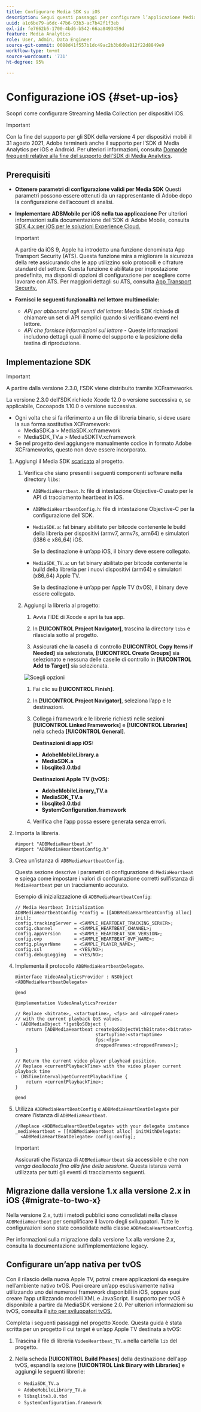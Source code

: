 ```yaml
---
title: Configurare Media SDK su iOS
description: Segui questi passaggi per configurare l’applicazione Media SDK su iOS.
uuid: a1c6be79-a6dc-47b6-93b3-ac7b42f1f3eb
exl-id: fe7662b5-1700-4bd6-b542-66aa8493459d
feature: Media Analytics
role: User, Admin, Data Engineer
source-git-commit: 0088d41f557b1dc49ac2b3b6d0a812f22d8849e9
workflow-type: tm+mt
source-wordcount: '731'
ht-degree: 95%

---
```


# Configurazione iOS {#set-up-ios}

Scopri come configurare Streaming Media Collection per dispositivi iOS.

>[!IMPORTANT]
>
>Con la fine del supporto per gli SDK della versione 4 per dispositivi mobili il 31 agosto 2021, Adobe terminerà anche il supporto per l’SDK di Media Analytics per iOS e Android.  Per ulteriori informazioni, consulta [Domande frequenti relative alla fine del supporto dell’SDK di Media Analytics](/help/additional-resources/end-of-support-faqs.md).

## Prerequisiti 

* **Ottenere parametri di configurazione validi per Media SDK**
Questi parametri possono essere ottenuti da un rappresentante di Adobe dopo la configurazione dell’account di analisi.
* **Implementare ADBMobile per iOS nella tua applicazione**
Per ulteriori informazioni sulla documentazione dell’SDK di Adobe Mobile, consulta [SDK 4.x per iOS per le soluzioni Experience Cloud.](https://experienceleague.adobe.com/docs/mobile-services/ios/overview.html?lang=it)

  >[!IMPORTANT]
  >
  >A partire da iOS 9, Apple ha introdotto una funzione denominata App Transport Security (ATS). Questa funzione mira a migliorare la sicurezza della rete assicurando che le app utilizzino solo protocolli e cifrature standard del settore. Questa funzione è abilitata per impostazione predefinita, ma disponi di opzioni di configurazione per scegliere come lavorare con ATS. Per maggiori dettagli su ATS, consulta [App Transport Security.](https://experienceleague.adobe.com/docs/mobile-services/ios/config-ios/app-transport-security.html?lang=it)

* **Fornisci le seguenti funzionalità nel lettore multimediale:**

   * _API per abbonarsi agli eventi del lettore_: Media SDK richiede di chiamare un set di API semplici quando si verificano eventi nel lettore.
   * _API che fornisce informazioni sul lettore_ - Queste informazioni includono dettagli quali il nome del supporto e la posizione della testina di riproduzione.

## Implementazione SDK

>[!IMPORTANT]
>
>A partire dalla versione 2.3.0, l’SDK viene distribuito tramite XCFrameworks.
>
>La versione 2.3.0 dell’SDK richiede Xcode 12.0 o versione successiva e, se applicabile, Cocoapods 1.10.0 o versione successiva.

* Ogni volta che si fa riferimento a un file di libreria binario, si deve usare la sua forma sostitutiva XCFramework:
   * MediaSDK.a > MediaSDK.xcframework
   * MediaSDK_TV.a > MediaSDKTV.xcframework
* Se nel progetto devi aggiungere manualmente codice in formato Adobe XCFrameworks, questo non deve essere incorporato.

1. Aggiungi il Media SDK [scaricato](/help/getting-started/download-sdks.md) al progetto.

   1. Verifica che siano presenti i seguenti componenti software nella directory `libs`:

      * `ADBMediaHeartbeat.h`: file di intestazione Objective-C usato per le API di tracciamento heartbeat in iOS.
      * `ADBMediaHeartbeatConfig.h`: file di intestazione Objective-C per la configurazione dell’SDK.
      * `MediaSDK.a`: fat binary abilitato per bitcode contenente le build della libreria per dispositivi (armv7, armv7s, arm64) e simulatori (i386 e x86_64) iOS.

        Se la destinazione è un’app iOS, il binary deve essere collegato.

      * `MediaSDK_TV.a`: un fat binary abilitato per bitcode contenente le build della libreria per i nuovi dispositivi (arm64) e simulatori (x86_64) Apple TV.

        Se la destinazione è un’app per Apple TV (tvOS), il binary deve essere collegato.

   1. Aggiungi la libreria al progetto:

      1. Avvia l’IDE di Xcode e apri la tua app.
      1. In **[!UICONTROL Project Navigator]**, trascina la directory `libs` e rilasciala sotto al progetto.

      1. Assicurati che la casella di controllo **[!UICONTROL Copy Items if Needed]** sia selezionata, **[!UICONTROL Create Groups]** sia selezionato e nessuna delle caselle di controllo in **[!UICONTROL Add to Target]** sia selezionata.

      ![Scegli opzioni](assets/choose-options_ios.png)

      1. Fai clic su **[!UICONTROL Finish]**.
      1. In **[!UICONTROL Project Navigator]**, seleziona l’app e le destinazioni.
      1. Collega i framework e le librerie richiesti nelle sezioni **[!UICONTROL Linked Frameworks]** e **[!UICONTROL Libraries]** nella scheda **[!UICONTROL General]**.

         **Destinazioni di app iOS:**

         * **AdobeMobileLibrary.a**
         * **MediaSDK.a**
         * **libsqlite3.0.tbd**

         **Destinazioni Apple TV (tvOS):**

         * **AdobeMobileLibrary_TV.a**
         * **MediaSDK_TV.a**
         * **libsqlite3.0.tbd**
         * **SystemConfiguration.framework**

      1. Verifica che l’app possa essere generata senza errori.

1. Importa la libreria.

   ```
   #import "ADBMediaHeartbeat.h"
   #import "ADBMediaHeartbeatConfig.h"
   ```

1. Crea un’istanza di `ADBMediaHeartbeatConfig`.

   Questa sezione descrive i parametri di configurazione di `MediaHeartbeat` e spiega come impostare i valori di configurazione corretti sull’istanza di `MediaHeartbeat` per un tracciamento accurato.

   Esempio di inizializzazione di `ADBMediaHeartbeatConfig`:

   ```
   // Media Heartbeat Initialization
   ADBMediaHeartbeatConfig *config = [[ADBMediaHeartbeatConfig alloc] init];
   config.trackingServer = <SAMPLE_HEARTBEAT_TRACKING_SERVER>;
   config.channel        = <SAMPLE_HEARTBEAT_CHANNEL>;
   config.appVersion     = <SAMPLE_HEARTBEAT_SDK_VERSION>;
   config.ovp            = <SAMPLE_HEARTBEAT_OVP_NAME>;
   config.playerName     = <SAMPLE_PLAYER_NAME>;
   config.ssl            = <YES/NO>;
   config.debugLogging   = <YES/NO>;
   ```

1. Implementa il protocollo `ADBMediaHeartbeatDelegate`.

   ```
   @interface VideoAnalyticsProvider : NSObject <ADBMediaHeartbeatDelegate>
   
   @end
   
   @implementation VideoAnalyticsProvider
   
   // Replace <bitrate>, <startuptime>, <fps> and <droppeFrames>  
   // with the current playback QoS values.
   - (ADBMediaObject *)getQoSObject {
       return [ADBMediaHeartbeat createQoSObjectWithBitrate:<bitrate>  
                                 startupTime:<startuptime>   
                                 fps:<fps>  
                                 droppedFrames:<droppedFrames>];
   }
   
   // Return the current video player playhead position.
   // Replace <currentPlaybackTime> with the video player current playback time
   - (NSTimeInterval)getCurrentPlaybackTime {
       return <currentPlaybackTime>;
   }
   
   @end
   ```

1. Utilizza `ADBMediaHeartBeatConfig` e `ADBMediaHeartBeatDelegate` per creare l’istanza di `ADBMediaHeartbeat`.

   ```
   //Replace <ADBMediaHeartBeatDelegate> with your delegate instance
   _mediaHeartbeat = [[ADBMediaHeartbeat alloc] initWithDelegate:
     <ADBMediaHeartBeatDelegate> config:config];
   ```

   >[!IMPORTANT]
   >
   >Assicurati che l’istanza di `ADBMediaHeartbeat` sia accessibile e che *non venga deallocata fino alla fine della sessione*. Questa istanza verrà utilizzata per tutti gli eventi di tracciamento seguenti.

## Migrazione dalla versione 1.x alla versione 2.x in iOS {#migrate-to-two-x}

Nella versione 2.x, tutti i metodi pubblici sono consolidati nella classe `ADBMediaHeartbeat` per semplificare il lavoro degli sviluppatori. Tutte le configurazioni sono state consolidate nella classe `ADBMediaHeartbeatConfig`.

Per informazioni sulla migrazione dalla versione 1.x alla versione 2.x, consulta la documentazione sull’implementazione legacy.

## Configurare un’app nativa per tvOS

Con il rilascio della nuova Apple TV, potrai creare applicazioni da eseguire nell’ambiente nativo tvOS. Puoi creare un’app esclusivamente nativa utilizzando uno dei numerosi framework disponibili in iOS, oppure puoi creare l’app utilizzando modelli XML e JavaScript. Il supporto per tvOS è disponibile a partire da MediaSDK versione 2.0. Per ulteriori informazioni su tvOS, consulta il [sito per sviluppatori tvOS.](https://developer.apple.com/tvos/)

Completa i seguenti passaggi nel progetto Xcode. Questa guida è stata scritta per un progetto il cui target è un’app Apple TV destinata a tvOS:

1. Trascina il file di libreria `VideoHeartbeat_TV.a` nella cartella `lib` del progetto.

1. Nella scheda **[!UICONTROL Build Phases]** della destinazione dell&#39;app tvOS, espandi la sezione **[!UICONTROL Link Binary with Libraries]** e aggiungi le seguenti librerie:

   * `MediaSDK_TV.a`
   * `AdobeMobileLibrary_TV.a`
   * `libsqlite3.0.tbd`
   * `SystemConfiguration.framework`
